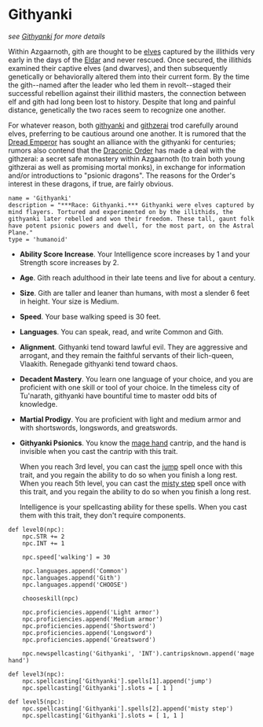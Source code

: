 # Githyanki
*see [Githyanki](../Creatures/Githyanki.md) for more details*

Within Azgaarnoth, gith are thought to be [elves](Elves.md) captured by the illithids very early in the days of the [Eldar](../History/Eldar.md) and never rescued. Once secured, the illithids examined their captive elves (and dwarves), and then subsequently genetically or behaviorally altered them into their current form. By the time the gith--named after the leader who led them in revolt--staged their successful rebellion against their illithid masters, the connection between elf and gith had long been lost to history. Despite that long and painful distance, genetically the two races seem to recognize one another. 

For whatever reason, both [githyanki](../Creatures/Githyanki.md) and [githzerai](../Creatures/Githzerai.md) trod carefully around elves, preferring to be cautious around one another. It is rumored that the [Dread Emperor](../People/DreadEmperor.md) has sought an alliance with the githyanki for centuries; rumors also contend that the [Draconic Order](../Organizations/MilitantOrders/DraconicOrder/index.md) has made a deal with the githzerai: a secret safe monastery within Azgaarnoth (to train both young githzerai as well as promising mortal monks), in exchange for information and/or introductions to "psionic dragons". The reasons for the Order's interest in these dragons, if true, are fairly obvious.

```
name = 'Githyanki'
description = "***Race: Githyanki.*** Githyanki were elves captured by mind flayers. Tortured and experimented on by the illithids, the githyanki later rebelled and won their freedom. These tall, gaunt folk have potent psionic powers and dwell, for the most part, on the Astral Plane."
type = 'humanoid'
```

* **Ability Score Increase**. Your Intelligence score increases by 1 and your Strength score increases by 2.

* **Age**. Gith reach adulthood in their late teens and live for about a century.

* **Size**. Gith are taller and leaner than humans, with most a slender 6 feet in height. Your size is Medium.

* **Speed**. Your base walking speed is 30 feet.

* **Languages**. You can speak, read, and write Common and Gith.

* **Alignment**. Githyanki tend toward lawful evil. They are aggressive and arrogant, and they remain the faithful servants of their lich-queen, Vlaakith. Renegade githyanki tend toward chaos.

* **Decadent Mastery**. You learn one language of your choice, and you are proficient with one skill or tool of your choice. In the timeless city of Tu'narath, githyanki have bountiful time to master odd bits of knowledge.

* **Martial Prodigy**. You are proficient with light and medium armor and with shortswords, longswords, and greatswords.

* **Githyanki Psionics**. You know the [mage hand](../Magic/Spells/mage-hand.md) cantrip, and the hand is invisible when you cast the cantrip with this trait.

  When you reach 3rd level, you can cast the [jump](../Magic/Spells/jump.md) spell once with this trait, and you regain the ability to do so when you finish a long rest. When you reach 5th level, you can cast the [misty step](../Magic/Spells/misty-step.md) spell once with this trait, and you regain the ability to do so when you finish a long rest.

  Intelligence is your spellcasting ability for these spells. When you cast them with this trait, they don't require components.

```
def level0(npc):
    npc.STR += 2
    npc.INT += 1

    npc.speed['walking'] = 30

    npc.languages.append('Common')
    npc.languages.append('Gith')
    npc.languages.append('CHOOSE')

    chooseskill(npc)
    
    npc.proficiencies.append('Light armor')
    npc.proficiencies.append('Medium armor')
    npc.proficiencies.append('Shortsword')
    npc.proficiencies.append('Longsword')
    npc.proficiencies.append('Greatsword')

    npc.newspellcasting('Githyanki', 'INT').cantripsknown.append('mage hand')

def level3(npc):
    npc.spellcasting['Githyanki'].spells[1].append('jump')
    npc.spellcasting['Githyanki'].slots = [ 1 ]

def level5(npc):
    npc.spellcasting['Githyanki'].spells[2].append('misty step')
    npc.spellcasting['Githyanki'].slots = [ 1, 1 ]
```
